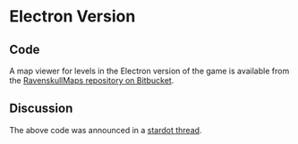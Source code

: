 # Electron Version

## Code

A map viewer for levels in the Electron version of the game is available from the [RavenskullMaps repository on Bitbucket](https://bitbucket.org/dboddie/ravenskullmaps).

## Discussion

The above code was announced in a [stardot thread](http://stardot.org.uk/forums/viewtopic.php?f=1&t=6904&p=68654).
